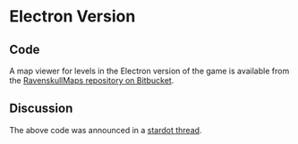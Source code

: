 # Electron Version

## Code

A map viewer for levels in the Electron version of the game is available from the [RavenskullMaps repository on Bitbucket](https://bitbucket.org/dboddie/ravenskullmaps).

## Discussion

The above code was announced in a [stardot thread](http://stardot.org.uk/forums/viewtopic.php?f=1&t=6904&p=68654).
